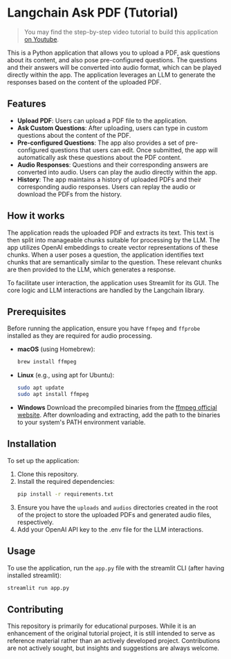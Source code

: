 # Langchain Ask PDF (Tutorial)

>You may find the step-by-step video tutorial to build this application [on Youtube](https://youtu.be/wUAUdEw5oxM).

This is a Python application that allows you to upload a PDF, ask questions about its content, and also pose pre-configured questions. The questions and their answers will be converted into audio format, which can be played directly within the app. The application leverages an LLM to generate the responses based on the content of the uploaded PDF.

## Features
- **Upload PDF**: Users can upload a PDF file to the application.
- **Ask Custom Questions**: After uploading, users can type in custom questions about the content of the PDF.
- **Pre-configured Questions**: The app also provides a set of pre-configured questions that users can edit. Once submitted, the app will automatically ask these questions about the PDF content.
- **Audio Responses**: Questions and their corresponding answers are converted into audio. Users can play the audio directly within the app.
- **History**: The app maintains a history of uploaded PDFs and their corresponding audio responses. Users can replay the audio or download the PDFs from the history.

## How it works

The application reads the uploaded PDF and extracts its text. This text is then split into manageable chunks suitable for processing by the LLM. The app utilizes OpenAI embeddings to create vector representations of these chunks. When a user poses a question, the application identifies text chunks that are semantically similar to the question. These relevant chunks are then provided to the LLM, which generates a response.

To facilitate user interaction, the application uses Streamlit for its GUI. The core logic and LLM interactions are handled by the Langchain library.

## Prerequisites

Before running the application, ensure you have `ffmpeg` and `ffprobe` installed as they are required for audio processing.

- **macOS** (using Homebrew):
  ```bash
  brew install ffmpeg
  ```
- **Linux** (e.g., using apt for Ubuntu):
  ```bash
  sudo apt update
  sudo apt install ffmpeg
  ```
- **Windows** 
  Download the precompiled binaries from the [ffmpeg official website](https://ffmpeg.org/download.html). After downloading and extracting, add the path to the binaries to your system's PATH environment variable.

## Installation
To set up the application:

1. Clone this repository.
1. Install the required dependencies:
    ```bash
    pip install -r requirements.txt
    ```
1. Ensure you have the `uploads` and `audios` directories created in the root of the project to store the uploaded PDFs and generated audio files, respectively.
1. Add your OpenAI API key to the .env file for the LLM interactions.

## Usage
To use the application, run the `app.py` file with the streamlit CLI (after having installed streamlit):
```bash
streamlit run app.py
```

## Contributing
This repository is primarily for educational purposes. While it is an enhancement of the original tutorial project, it is still intended to serve as reference material rather than an actively developed project. Contributions are not actively sought, but insights and suggestions are always welcome.

